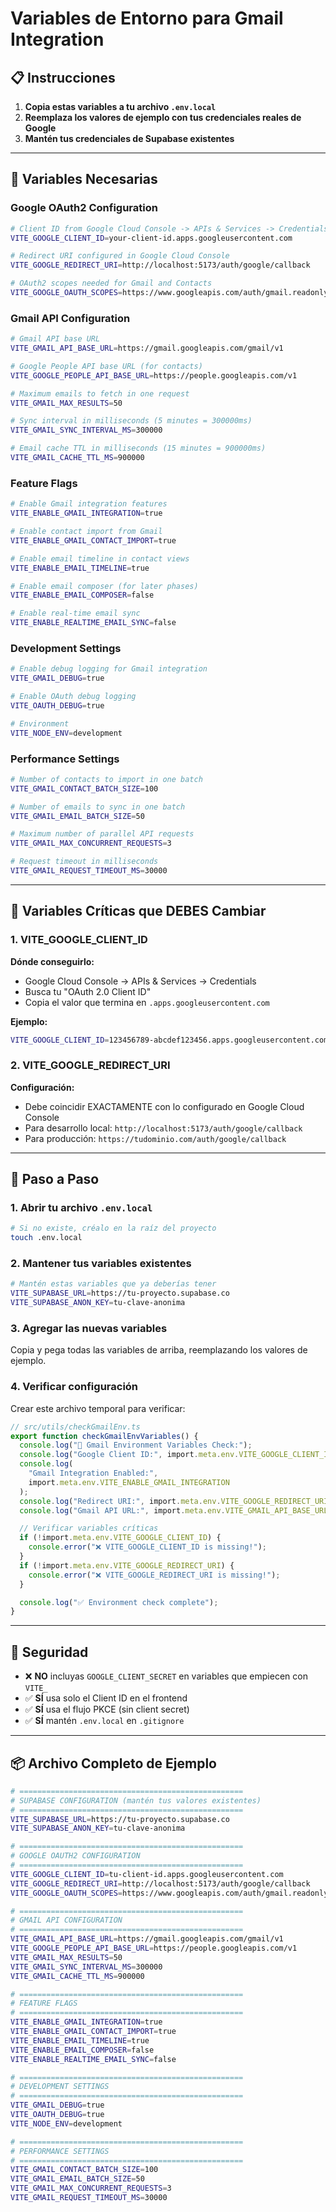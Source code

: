 # Variables de Entorno para Gmail Integration

## 📋 Instrucciones

1. **Copia estas variables a tu archivo `.env.local`**
2. **Reemplaza los valores de ejemplo con tus credenciales reales de Google**
3. **Mantén tus credenciales de Supabase existentes**

---

## 🔧 Variables Necesarias

### Google OAuth2 Configuration

```bash
# Client ID from Google Cloud Console -> APIs & Services -> Credentials
VITE_GOOGLE_CLIENT_ID=your-client-id.apps.googleusercontent.com

# Redirect URI configured in Google Cloud Console
VITE_GOOGLE_REDIRECT_URI=http://localhost:5173/auth/google/callback

# OAuth2 scopes needed for Gmail and Contacts
VITE_GOOGLE_OAUTH_SCOPES=https://www.googleapis.com/auth/gmail.readonly https://www.googleapis.com/auth/gmail.modify https://www.googleapis.com/auth/gmail.compose https://www.googleapis.com/auth/contacts.readonly https://www.googleapis.com/auth/userinfo.email https://www.googleapis.com/auth/userinfo.profile
```

### Gmail API Configuration

```bash
# Gmail API base URL
VITE_GMAIL_API_BASE_URL=https://gmail.googleapis.com/gmail/v1

# Google People API base URL (for contacts)
VITE_GOOGLE_PEOPLE_API_BASE_URL=https://people.googleapis.com/v1

# Maximum emails to fetch in one request
VITE_GMAIL_MAX_RESULTS=50

# Sync interval in milliseconds (5 minutes = 300000ms)
VITE_GMAIL_SYNC_INTERVAL_MS=300000

# Email cache TTL in milliseconds (15 minutes = 900000ms)
VITE_GMAIL_CACHE_TTL_MS=900000
```

### Feature Flags

```bash
# Enable Gmail integration features
VITE_ENABLE_GMAIL_INTEGRATION=true

# Enable contact import from Gmail
VITE_ENABLE_GMAIL_CONTACT_IMPORT=true

# Enable email timeline in contact views
VITE_ENABLE_EMAIL_TIMELINE=true

# Enable email composer (for later phases)
VITE_ENABLE_EMAIL_COMPOSER=false

# Enable real-time email sync
VITE_ENABLE_REALTIME_EMAIL_SYNC=false
```

### Development Settings

```bash
# Enable debug logging for Gmail integration
VITE_GMAIL_DEBUG=true

# Enable OAuth debug logging
VITE_OAUTH_DEBUG=true

# Environment
VITE_NODE_ENV=development
```

### Performance Settings

```bash
# Number of contacts to import in one batch
VITE_GMAIL_CONTACT_BATCH_SIZE=100

# Number of emails to sync in one batch
VITE_GMAIL_EMAIL_BATCH_SIZE=50

# Maximum number of parallel API requests
VITE_GMAIL_MAX_CONCURRENT_REQUESTS=3

# Request timeout in milliseconds
VITE_GMAIL_REQUEST_TIMEOUT_MS=30000
```

---

## 🚨 Variables Críticas que DEBES Cambiar

### 1. VITE_GOOGLE_CLIENT_ID

**Dónde conseguirlo:**

- Google Cloud Console → APIs & Services → Credentials
- Busca tu "OAuth 2.0 Client ID"
- Copia el valor que termina en `.apps.googleusercontent.com`

**Ejemplo:**

```bash
VITE_GOOGLE_CLIENT_ID=123456789-abcdef123456.apps.googleusercontent.com
```

### 2. VITE_GOOGLE_REDIRECT_URI

**Configuración:**

- Debe coincidir EXACTAMENTE con lo configurado en Google Cloud Console
- Para desarrollo local: `http://localhost:5173/auth/google/callback`
- Para producción: `https://tudominio.com/auth/google/callback`

---

## 📝 Paso a Paso

### 1. Abrir tu archivo `.env.local`

```bash
# Si no existe, créalo en la raíz del proyecto
touch .env.local
```

### 2. Mantener tus variables existentes

```bash
# Mantén estas variables que ya deberías tener
VITE_SUPABASE_URL=https://tu-proyecto.supabase.co
VITE_SUPABASE_ANON_KEY=tu-clave-anonima
```

### 3. Agregar las nuevas variables

Copia y pega todas las variables de arriba, reemplazando los valores de ejemplo.

### 4. Verificar configuración

Crear este archivo temporal para verificar:

```typescript
// src/utils/checkGmailEnv.ts
export function checkGmailEnvVariables() {
  console.log("🔧 Gmail Environment Variables Check:");
  console.log("Google Client ID:", import.meta.env.VITE_GOOGLE_CLIENT_ID);
  console.log(
    "Gmail Integration Enabled:",
    import.meta.env.VITE_ENABLE_GMAIL_INTEGRATION
  );
  console.log("Redirect URI:", import.meta.env.VITE_GOOGLE_REDIRECT_URI);
  console.log("Gmail API URL:", import.meta.env.VITE_GMAIL_API_BASE_URL);

  // Verificar variables críticas
  if (!import.meta.env.VITE_GOOGLE_CLIENT_ID) {
    console.error("❌ VITE_GOOGLE_CLIENT_ID is missing!");
  }
  if (!import.meta.env.VITE_GOOGLE_REDIRECT_URI) {
    console.error("❌ VITE_GOOGLE_REDIRECT_URI is missing!");
  }

  console.log("✅ Environment check complete");
}
```

---

## 🔐 Seguridad

- ❌ **NO** incluyas `GOOGLE_CLIENT_SECRET` en variables que empiecen con `VITE_`
- ✅ **SÍ** usa solo el Client ID en el frontend
- ✅ **SÍ** usa el flujo PKCE (sin client secret)
- ✅ **SÍ** mantén `.env.local` en `.gitignore`

---

## 📦 Archivo Completo de Ejemplo

```bash
# ==================================================
# SUPABASE CONFIGURATION (mantén tus valores existentes)
# ==================================================
VITE_SUPABASE_URL=https://tu-proyecto.supabase.co
VITE_SUPABASE_ANON_KEY=tu-clave-anonima

# ==================================================
# GOOGLE OAUTH2 CONFIGURATION
# ==================================================
VITE_GOOGLE_CLIENT_ID=tu-client-id.apps.googleusercontent.com
VITE_GOOGLE_REDIRECT_URI=http://localhost:5173/auth/google/callback
VITE_GOOGLE_OAUTH_SCOPES=https://www.googleapis.com/auth/gmail.readonly https://www.googleapis.com/auth/gmail.modify https://www.googleapis.com/auth/gmail.compose https://www.googleapis.com/auth/contacts.readonly https://www.googleapis.com/auth/userinfo.email https://www.googleapis.com/auth/userinfo.profile

# ==================================================
# GMAIL API CONFIGURATION
# ==================================================
VITE_GMAIL_API_BASE_URL=https://gmail.googleapis.com/gmail/v1
VITE_GOOGLE_PEOPLE_API_BASE_URL=https://people.googleapis.com/v1
VITE_GMAIL_MAX_RESULTS=50
VITE_GMAIL_SYNC_INTERVAL_MS=300000
VITE_GMAIL_CACHE_TTL_MS=900000

# ==================================================
# FEATURE FLAGS
# ==================================================
VITE_ENABLE_GMAIL_INTEGRATION=true
VITE_ENABLE_GMAIL_CONTACT_IMPORT=true
VITE_ENABLE_EMAIL_TIMELINE=true
VITE_ENABLE_EMAIL_COMPOSER=false
VITE_ENABLE_REALTIME_EMAIL_SYNC=false

# ==================================================
# DEVELOPMENT SETTINGS
# ==================================================
VITE_GMAIL_DEBUG=true
VITE_OAUTH_DEBUG=true
VITE_NODE_ENV=development

# ==================================================
# PERFORMANCE SETTINGS
# ==================================================
VITE_GMAIL_CONTACT_BATCH_SIZE=100
VITE_GMAIL_EMAIL_BATCH_SIZE=50
VITE_GMAIL_MAX_CONCURRENT_REQUESTS=3
VITE_GMAIL_REQUEST_TIMEOUT_MS=30000
```
